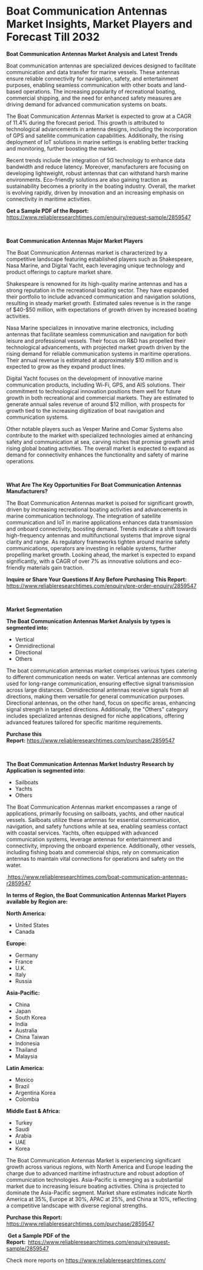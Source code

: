 <p><h1>Boat Communication Antennas Market Insights, Market Players and Forecast Till 2032</h1></p><p><strong>Boat Communication Antennas Market Analysis and Latest Trends</strong></p>
<p><p>Boat communication antennas are specialized devices designed to facilitate communication and data transfer for marine vessels. These antennas ensure reliable connectivity for navigation, safety, and entertainment purposes, enabling seamless communication with other boats and land-based operations. The increasing popularity of recreational boating, commercial shipping, and the need for enhanced safety measures are driving demand for advanced communication systems on boats.</p><p>The Boat Communication Antennas Market is expected to grow at a CAGR of 11.4% during the forecast period. This growth is attributed to technological advancements in antenna designs, including the incorporation of GPS and satellite communication capabilities. Additionally, the rising deployment of IoT solutions in marine settings is enabling better tracking and monitoring, further boosting the market. </p><p>Recent trends include the integration of 5G technology to enhance data bandwidth and reduce latency. Moreover, manufacturers are focusing on developing lightweight, robust antennas that can withstand harsh marine environments. Eco-friendly solutions are also gaining traction as sustainability becomes a priority in the boating industry. Overall, the market is evolving rapidly, driven by innovation and an increasing emphasis on connectivity in maritime activities.</p></p>
<p><strong>Get a Sample PDF of the Report:&nbsp;</strong> <a href="https://www.reliableresearchtimes.com/enquiry/request-sample/2859547?utm_campaign=2009&utm_medium=2&utm_source=Github&utm_content=ia&utm_term=12032025&utm_id=boat-communication-antennas">https://www.reliableresearchtimes.com/enquiry/request-sample/2859547</a></p>
<p>&nbsp;</p>
<p><strong>Boat Communication Antennas Major Market Players</strong></p>
<p><p>The Boat Communication Antennas market is characterized by a competitive landscape featuring established players such as Shakespeare, Nasa Marine, and Digital Yacht, each leveraging unique technology and product offerings to capture market share. </p><p>Shakespeare is renowned for its high-quality marine antennas and has a strong reputation in the recreational boating sector. They have expanded their portfolio to include advanced communication and navigation solutions, resulting in steady market growth. Estimated sales revenue is in the range of $40-$50 million, with expectations of growth driven by increased boating activities.</p><p>Nasa Marine specializes in innovative marine electronics, including antennas that facilitate seamless communication and navigation for both leisure and professional vessels. Their focus on R&D has propelled their technological advancements, with projected market growth driven by the rising demand for reliable communication systems in maritime operations. Their annual revenue is estimated at approximately $10 million and is expected to grow as they expand product lines.</p><p>Digital Yacht focuses on the development of innovative marine communication products, including Wi-Fi, GPS, and AIS solutions. Their commitment to technological innovation positions them well for future growth in both recreational and commercial markets. They are estimated to generate annual sales revenue of around $12 million, with prospects for growth tied to the increasing digitization of boat navigation and communication systems.</p><p>Other notable players such as Vesper Marine and Comar Systems also contribute to the market with specialized technologies aimed at enhancing safety and communication at sea, carving niches that promise growth amid rising global boating activities. The overall market is expected to expand as demand for connectivity enhances the functionality and safety of marine operations.</p></p>
<p>&nbsp;</p>
<p><strong>What Are The Key Opportunities For Boat Communication Antennas Manufacturers?</strong></p>
<p><p>The Boat Communication Antennas market is poised for significant growth, driven by increasing recreational boating activities and advancements in marine communication technology. The integration of satellite communication and IoT in marine applications enhances data transmission and onboard connectivity, boosting demand. Trends indicate a shift towards high-frequency antennas and multifunctional systems that improve signal clarity and range. As regulatory frameworks tighten around marine safety communications, operators are investing in reliable systems, further propelling market growth. Looking ahead, the market is expected to expand significantly, with a CAGR of over 7% as innovative solutions and eco-friendly materials gain traction.</p></p>
<p><strong>Inquire or Share Your Questions If Any Before Purchasing This Report:</strong> <a href="https://www.reliableresearchtimes.com/enquiry/pre-order-enquiry/2859547?utm_campaign=2009&utm_medium=2&utm_source=Github&utm_content=ia&utm_term=12032025&utm_id=boat-communication-antennas">https://www.reliableresearchtimes.com/enquiry/pre-order-enquiry/2859547</a></p>
<p>&nbsp;</p>
<p><strong>Market Segmentation</strong></p>
<p><strong>The Boat Communication Antennas Market Analysis by types is segmented into:</strong></p>
<p><ul><li>Vertical</li><li>Omnidirectional</li><li>Directional</li><li>Others</li></ul></p>
<p><p>The boat communication antennas market comprises various types catering to different communication needs on water. Vertical antennas are commonly used for long-range communication, ensuring effective signal transmission across large distances. Omnidirectional antennas receive signals from all directions, making them versatile for general communication purposes. Directional antennas, on the other hand, focus on specific areas, enhancing signal strength in targeted directions. Additionally, the "Others" category includes specialized antennas designed for niche applications, offering advanced features tailored for specific maritime requirements.</p></p>
<p><strong>Purchase this Report:&nbsp;</strong><a href="https://www.reliableresearchtimes.com/purchase/2859547?utm_campaign=2009&utm_medium=2&utm_source=Github&utm_content=ia&utm_term=12032025&utm_id=boat-communication-antennas">https://www.reliableresearchtimes.com/purchase/2859547</a></p>
<p>&nbsp;</p>
<p><strong>The Boat Communication Antennas Market Industry Research by Application is segmented into:</strong></p>
<p><ul><li>Sailboats</li><li>Yachts</li><li>Others</li></ul></p>
<p><p>The Boat Communication Antennas market encompasses a range of applications, primarily focusing on sailboats, yachts, and other nautical vessels. Sailboats utilize these antennas for essential communication, navigation, and safety functions while at sea, enabling seamless contact with coastal services. Yachts, often equipped with advanced communication systems, leverage antennas for entertainment and connectivity, improving the onboard experience. Additionally, other vessels, including fishing boats and commercial ships, rely on communication antennas to maintain vital connections for operations and safety on the water.</p></p>
<p><a href="https://www.reliableresearchtimes.com/boat-communication-antennas-r2859547?utm_campaign=2009&utm_medium=2&utm_source=Github&utm_content=ia&utm_term=12032025&utm_id=boat-communication-antennas">&nbsp;https://www.reliableresearchtimes.com/boat-communication-antennas-r2859547</a></p>
<p><strong>In terms of Region, the Boat Communication Antennas Market Players available by Region are:</strong></p>
<p>
    <p> <strong> North America: </strong>
        <ul>
            <li>United States</li>
            <li>Canada</li>
        </ul>
        </p> 
    <p> <strong> Europe: </strong>
        <ul>
            <li>Germany</li>
            <li>France</li>
            <li>U.K.</li>
            <li>Italy</li>
            <li>Russia</li>
        </ul>
        </p> 
    <p> <strong> Asia-Pacific: </strong>
        <ul>
            <li>China</li>
            <li>Japan</li>
            <li>South Korea</li>
            <li>India</li>
            <li>Australia</li>
            <li>China Taiwan</li>
            <li>Indonesia</li>
            <li>Thailand</li>
            <li>Malaysia</li>
        </ul>
        </p> 
    <p> <strong> Latin America: </strong>
        <ul>
            <li>Mexico</li>
            <li>Brazil</li>
            <li>Argentina Korea</li>
            <li>Colombia</li>
        </ul>
        </p> 
    <p> <strong> Middle East & Africa: </strong>
        <ul>
            <li>Turkey</li>
            <li>Saudi</li>
            <li>Arabia</li>
            <li>UAE</li>
            <li>Korea</li>
        </ul>
    </p>
    </p>
<p><p>The Boat Communication Antennas Market is experiencing significant growth across various regions, with North America and Europe leading the charge due to advanced maritime infrastructure and robust adoption of communication technologies. Asia-Pacific is emerging as a substantial market due to increasing leisure boating activities. China is projected to dominate the Asia-Pacific segment. Market share estimates indicate North America at 35%, Europe at 30%, APAC at 25%, and China at 10%, reflecting a competitive landscape with diverse regional strengths.</p></p>
<p><strong>Purchase this Report: </strong><a href="https://www.reliableresearchtimes.com/purchase/2859547?utm_campaign=2009&utm_medium=2&utm_source=Github&utm_content=ia&utm_term=12032025&utm_id=boat-communication-antennas">https://www.reliableresearchtimes.com/purchase/2859547</a></p>
<p>&nbsp;<strong>Get a Sample PDF of the Report:&nbsp;&nbsp;</strong><a href="https://www.reliableresearchtimes.com/enquiry/request-sample/2859547?utm_campaign=2009&utm_medium=2&utm_source=Github&utm_content=ia&utm_term=12032025&utm_id=boat-communication-antennas">https://www.reliableresearchtimes.com/enquiry/request-sample/2859547</a></p>
<p><strong></strong></p>
<p>Check more reports on <a href="https://www.reliableresearchtimes.com/?utm_campaign=2009&utm_medium=2&utm_source=Github&utm_content=ia&utm_term=12032025&utm_id=boat-communication-antennas">https://www.reliableresearchtimes.com/</a></p>